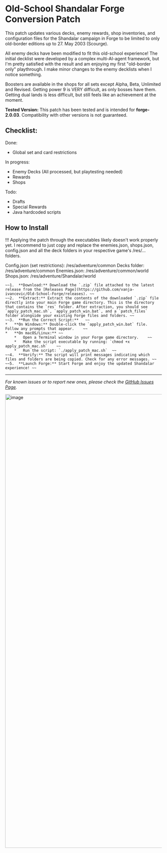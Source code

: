 # Old-School Shandalar Forge Conversion Patch

This patch updates various decks, enemy rewards, shop inventories, and configuration files for the Shandalar campaign in Forge to be limited to only old-border editions up to 27. May 2003 (Scourge).

All enemy decks have been modified to fit this old-school experience! The initial decklist were developed by a complex multi-AI-agent framework, but I'm pretty satisfied with the result and am enjoying my first "old-border only" playthrough. I make minor changes to the enemy decklists when I notice something.

Boosters are available in the shops for all sets except Alpha, Beta, Unlimited and Revised. Getting power 9 is VERY difficult, as only bosses have them. Getting dual lands is less difficult, but still feels like an achievement at the moment.

**Tested Version:** This patch has been tested and is intended for **forge-2.0.03**. Compatibility with other versions is not guaranteed.

## Checklist:

Done:
- Global set and card restrictions

In progress: 
- Enemy Decks (All processed, but playtesting needed)
- Rewards
- Shops

Todo:
- Drafts
- Special Rewards
- Java hardcoded scripts

## How to Install

!!! Applying the patch through the executables likely doesn't work properly yet. I recommend to just copy and replace the enemies.json, shops.json, config.json and all the deck folders in your respective game's /res/... folders.

Config.json (set restrictions): /res/adventure/common
Decks folder: /res/adventure/common
Enemies.json: /res/adventure/common/world
Shops.json: /res/adventure/Shandalar/world

	~~1.  **Download:** Download the `.zip` file attached to the latest release from the [Releases Page](https://github.com/vanja-ivancevic/Old-School-Forge/releases).	~~
	~~2.  **Extract:** Extract the contents of the downloaded `.zip` file directly into your main Forge game directory. This is the directory that contains the `res` folder. After extraction, you should see `apply_patch_mac.sh`, `apply_patch_win.bat`, and a `patch_files` folder alongside your existing Forge files and folders.	~~
	~~3.  **Run the Correct Script:**	~~
    *   **On Windows:** Double-click the `apply_patch_win.bat` file. Follow any prompts that appear.	~~
    *   **On macOS/Linux:**	~~
        *   Open a Terminal window in your Forge game directory.	~~
        *   Make the script executable by running: `chmod +x apply_patch_mac.sh`	~~
        *   Run the script: `./apply_patch_mac.sh`	~~
	~~4.  **Verify:** The script will print messages indicating which files and folders are being copied. Check for any error messages.	~~
	~~5.  **Launch Forge:** Start Forge and enjoy the updated Shandalar experience!	~~


---

*For known issues or to report new ones, please check the [GitHub Issues Page](/https://github.com/vanja-ivancevic/Old-School-Forge/issues/).*

<img width="1457" alt="image" src="https://github.com/user-attachments/assets/7b7837fa-3fba-49d4-b8df-9b9d2b4c1c59" />
